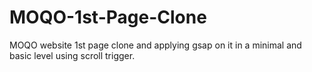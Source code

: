 # MOQO-1st-Page-Clone
MOQO website 1st page clone and applying gsap on it in a minimal and basic level using scroll trigger.
